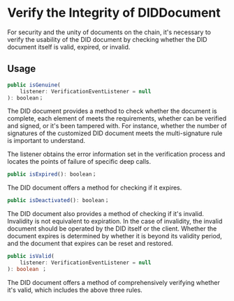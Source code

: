 # Verify the Integrity of DIDDocument

For security and the unity of documents on the chain, it's necessary to verify the usability of the DID document by checking whether the DID document itself is valid, expired, or invalid.

## Usage

```typescript
public isGenuine(
	listener: VerificationEventListener = null
): boolean；
```

The DID document provides a method to check whether the document is complete, each element of meets the requirements, whether can be verified and signed, or it's been tampered with. For instance, whether the number of signatures of the customized DID document meets the multi-signature rule is important to understand.

The listener obtains the error information set in the verification process and locates the points of failure of specific deep calls.

```typescript
public isExpired(): boolean；
```

The DID document offers a method for checking if it expires.

```typescript
public isDeactivated(): boolean；
```

The DID document also provides a method of checking if it's invalid. Invalidity is not equivalent to expiration. In the case of invalidity, the invalid document should be operated by the DID itself or the client. Whether the document expires is determined by whether it is beyond its validity period, and the document that expires can be reset and restored.

```typescript
public isValid(
	listener: VerificationEventListener = null
): boolean ；
```

The DID document offers a method of comprehensively verifying whether it's valid, which includes the above three rules.
